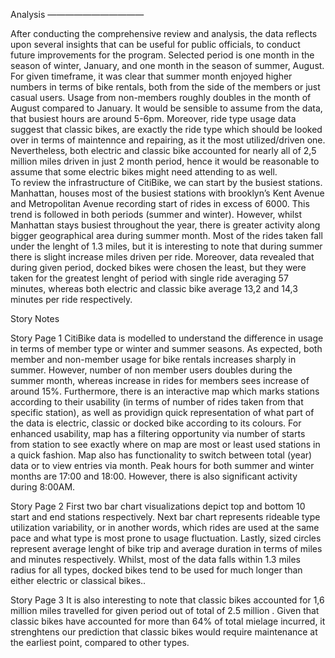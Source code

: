 
Analysis
———————————


After conducting the comprehensive review and analysis, the data reflects upon several insights that can be useful for public officials, to conduct future improvements for the program.  Selected period is one month in the season of winter, January, and one month in the season of summer, August.  For given timeframe, it was clear that summer month enjoyed higher numbers in terms of bike rentals, both from the side of the members or just casual users. Usage from non-members roughly doubles in the month of August compared to January. It would be sensible to assume from the data, that busiest hours are around 5-6pm. Moreover, ride type usage data suggest that classic bikes, are exactly the ride type which should be looked over in terms of maintennce and repairing, as it the most utilized/driven one. Nevertheless, both electric and classic bike accounted for nearly all of 2,5 million miles driven in just 2 month period, hence it would be reasonable to assume that some electric bikes might need attending to as well.  
To review the infrastructure of CitiBike, we can start by the busiest stations. Manhattan, houses most of the busiest stations with brooklyn’s Kent Avenue and Metropolitan Avenue recording start of rides in excess of 6000. This trend is followed in both periods (summer and winter). However, whilst Manhattan stays busiest throughout the year, there is greater activity along bigger geographical area during summer month. 
Most of the rides taken fall under the lenght of 1.3 miles, but it is interesting to note that during summer there is slight increase miles driven per ride. Moreover, data revealed that during given period, docked bikes were chosen the least, but they were taken for the greatest lenght of period with single ride averaging 57 minutes, whereas both electric and classic bike average 13,2 and 14,3 minutes per ride respectively.

Story Notes

Story Page 1
CitiBike data is modelled to understand the difference in usage in terms of member type or winter and summer seasons. As expected, both member and non-member usage for bike rentals increases sharply in summer. However, number of non member users doubles during the summer month, whereas increase in rides for members sees increase of around 15%. Furthermore, there is an interactive map which marks stations according to their usability (in terms of number of rides taken from that specific station), as well as providign quick representation of what part of the data is electric, classic or docked bike according to its colours. For enhanced usability, map has a filtering opportunity via number of starts from station to see  exactly where on map are most or least used stations in a quick fashion. Map also has functionality to switch between total (year) data or to view entries via month. Peak hours for both summer and winter months are 17:00 and 18:00.  However, there is also significant activity during 8:00AM. 

Story Page 2
First two bar chart visualizations depict top and bottom 10 start  and end stations respectively. Next bar chart represents rideable type utilization variability, or in another words, which rides are used at the same pace and what type is most prone to usage fluctuation. Lastly, sized circles represent average lenght of bike trip and average duration in terms of miles and minutes respectively. Whilst, most of the data falls within 1.3 miles radius for all types, docked  bikes tend to be used for much longer than either electric or classical bikes.. 
 
Story Page 3
It is also interesting to note that classic bikes accounted for 1,6 million miles travelled for given period out of total of 2.5 million . Given that classic bikes have accounted for more than 64% of total mielage incurred, it strenghtens our prediction that classic bikes would require maintenance at the earliest point, compared to other types.
